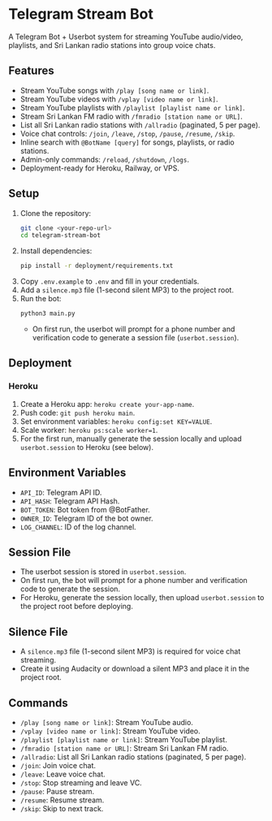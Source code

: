 # Telegram Stream Bot

A Telegram Bot + Userbot system for streaming YouTube audio/video, playlists, and Sri Lankan radio stations into group voice chats.

## Features
- Stream YouTube songs with `/play [song name or link]`.
- Stream YouTube videos with `/vplay [video name or link]`.
- Stream YouTube playlists with `/playlist [playlist name or link]`.
- Stream Sri Lankan FM radio with `/fmradio [station name or URL]`.
- List all Sri Lankan radio stations with `/allradio` (paginated, 5 per page).
- Voice chat controls: `/join`, `/leave`, `/stop`, `/pause`, `/resume`, `/skip`.
- Inline search with `@BotName [query]` for songs, playlists, or radio stations.
- Admin-only commands: `/reload`, `/shutdown`, `/logs`.
- Deployment-ready for Heroku, Railway, or VPS.

## Setup
1. Clone the repository:
   ```bash
   git clone <your-repo-url>
   cd telegram-stream-bot
   ```
2. Install dependencies:
   ```bash
   pip install -r deployment/requirements.txt
   ```
3. Copy `.env.example` to `.env` and fill in your credentials.
4. Add a `silence.mp3` file (1-second silent MP3) to the project root.
5. Run the bot:
   ```bash
   python3 main.py
   ```
   - On first run, the userbot will prompt for a phone number and verification code to generate a session file (`userbot.session`).

## Deployment
### Heroku
1. Create a Heroku app: `heroku create your-app-name`.
2. Push code: `git push heroku main`.
3. Set environment variables: `heroku config:set KEY=VALUE`.
4. Scale worker: `heroku ps:scale worker=1`.
5. For the first run, manually generate the session locally and upload `userbot.session` to Heroku (see below).

## Environment Variables
- `API_ID`: Telegram API ID.
- `API_HASH`: Telegram API Hash.
- `BOT_TOKEN`: Bot token from @BotFather.
- `OWNER_ID`: Telegram ID of the bot owner.
- `LOG_CHANNEL`: ID of the log channel.

## Session File
- The userbot session is stored in `userbot.session`.
- On first run, the bot will prompt for a phone number and verification code to generate the session.
- For Heroku, generate the session locally, then upload `userbot.session` to the project root before deploying.

## Silence File
- A `silence.mp3` file (1-second silent MP3) is required for voice chat streaming.
- Create it using Audacity or download a silent MP3 and place it in the project root.

## Commands
- `/play [song name or link]`: Stream YouTube audio.
- `/vplay [video name or link]`: Stream YouTube video.
- `/playlist [playlist name or link]`: Stream YouTube playlist.
- `/fmradio [station name or URL]`: Stream Sri Lankan FM radio.
- `/allradio`: List all Sri Lankan radio stations (paginated, 5 per page).
- `/join`: Join voice chat.
- `/leave`: Leave voice chat.
- `/stop`: Stop streaming and leave VC.
- `/pause`: Pause stream.
- `/resume`: Resume stream.
- `/skip`: Skip to next track.